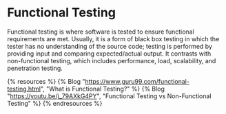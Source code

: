 # Functional Testing

Functional testing is where software is tested to ensure functional requirements are met. Usually, it is a form of black box testing in which the tester has no understanding of the source code; testing is performed by providing input and comparing expected/actual output.
It contrasts with non-functional testing, which includes performance, load, scalability, and penetration testing.

{% resources %}
  {% Blog "https://www.guru99.com/functional-testing.html", "What is Functional Testing?" %}
  {% Blog "https://youtu.be/j_79AXkG4PY", "Functional Testing vs Non-Functional Testing" %}
{% endresources %}
